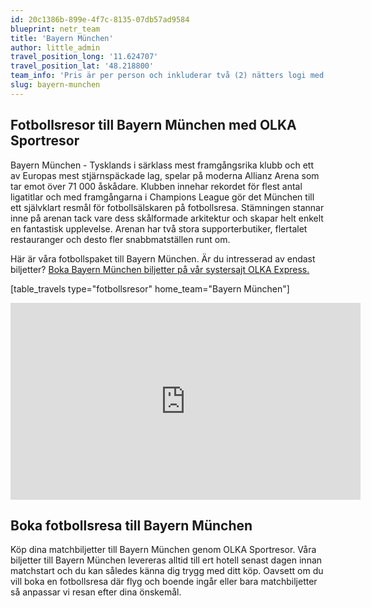 ```yaml
---
id: 20c1386b-899e-4f7c-8135-07db57ad9584
blueprint: netr_team
title: 'Bayern München'
author: little_admin
travel_position_long: '11.624707'
travel_position_lat: '48.218800'
team_info: 'Pris är per person och inkluderar två (2) nätters logi med del i dubbelrum på 3*** hotell i München, frukost på hotellet samt matchbiljett på arenans kortsida. OBS! Priset som också inkluderar flyg är ett frånpris.'
slug: bayern-munchen
---
```

<h2>Fotbollsresor till Bayern München med OLKA Sportresor</h2>
<p>Bayern München - Tysklands i särklass mest framgångsrika klubb och ett av Europas mest stjärnspäckade lag, spelar på moderna Allianz Arena som tar emot över 71 000 åskådare. Klubben innehar rekordet för flest antal ligatitlar och med framgångarna i Champions League gör det München till ett självklart resmål för fotbollsälskaren på fotbollsresa. Stämningen stannar inne på arenan tack vare dess skålformade arkitektur och skapar helt enkelt en fantastisk upplevelse. Arenan har två stora supporterbutiker, flertalet restauranger och desto fler snabbmatställen runt om.</p>
<p>Här är våra fotbollspaket till Bayern München. Är du intresserad av endast biljetter? <a href="https://www.olkaexpress.se/fotbollsbiljetter/bundesliga-tyskland/munchen/bayern-munchen">Boka Bayern München biljetter på vår systersajt OLKA Express.</a></p>
<p>[table_travels type="fotbollsresor" home_team="Bayern München"]</p>
<p><iframe src="https://www.youtube.com/embed/5GqAusAwXao" width="560" height="315" frameborder="0" allowfullscreen="allowfullscreen"></iframe></p>
<h2>Boka fotbollsresa till Bayern München</h2>
<p>Köp dina matchbiljetter till Bayern München genom OLKA Sportresor. Våra biljetter till Bayern München levereras alltid till ert hotell senast dagen innan matchstart och du kan således känna dig trygg med ditt köp. Oavsett om du vill boka en fotbollsresa där flyg och boende ingår eller bara matchbiljetter så anpassar vi resan efter dina önskemål.</p>
